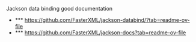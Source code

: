 Jackson data binding good documentation

* *** https://github.com/FasterXML/jackson-databind/?tab=readme-ov-file
* *** https://github.com/FasterXML/jackson-docs?tab=readme-ov-file

